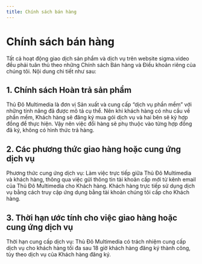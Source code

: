 ```yaml
---
title: Chính sách bán hàng
---
```

# Chính sách bán hàng


Tất cả hoạt động giao dịch sản phẩm và dịch vụ trên website sigma.video đều phải tuân thủ theo những Chính sách Bán hàng và Điều khoản riêng của chúng tôi. Nội dung chi tiết như sau:

## 1. Chính sách Hoàn trả sản phẩm

Thủ Đô Multimedia là đơn vị Sản xuất và cung cấp “dịch vụ phần mềm” với những tính năng đã được mô tả cụ thể. Nên khi khách hàng có nhu cầu về phần mềm, Khách hàng sẽ đăng ký mua gói dịch vụ và hai bên sẽ ký hợp đồng để thực hiện. Vậy nên việc đổi hàng sẽ phụ thuộc vào từng hợp đồng đã ký, không có hình thức trả hàng.

## 2. Các phương thức giao hàng hoặc cung ứng dịch vụ
Phương thức cung ứng dịch vụ: Làm việc trực tiếp giữa Thủ Đô Multimedia và khách hàng, thông qua việc gửi thông tin tài khoản cấp mới từ kênh email của Thủ Đô Multimedia cho Khách hàng. Khách hàng trực tiếp sử dụng dịch vụ bằng cách truy cập ứng dụng bằng tài khoản chúng tôi cấp cho Khách hàng.

## 3. Thời hạn ước tính cho việc giao hàng hoặc cung ứng dịch vụ
Thời hạn cung cấp dịch vụ: Thủ Đô Multimedia có trách nhiệm cung cấp dịch vụ cho khách hàng tối đa sau 18 giờ khách hàng đăng ký thành công, tùy theo dịch vụ của Khách hàng đăng ký.
